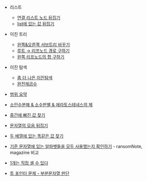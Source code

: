 - 리스트 
  - [연결 리스트 노드 뒤집기](/CodingTest/11LeetCode문제/Easy/3Group/206.ReverseList.md) 
  - [list에 있는 값 뒤집기](/CodingTest/11LeetCode문제/Easy/3Group/234.PalindromeList.md)
- 이진 트리 
  - [왼쪽&오른쪽 서브트리 바꾸기](/CodingTest/11LeetCode문제/Easy/3Group/226.BT좌우반전.md)
  - [루트 → 리프노드 경로 구하기](/CodingTest/11LeetCode문제/Easy/3Group/257.BTPath.md) 
  - [왼쪽 리프노드의 합 구하기](/CodingTest/11LeetCode문제/Easy/3Group/404.Sum왼쪽리프.md)

- 이진 탐색 
  - [좀 더 나은 이진탐색](/CodingTest/11LeetCode문제/Easy/3Group/276.FirstBad.md)
  - [완전제곱수](/CodingTest/11LeetCode문제/Easy/3Group/367.완전제곱수.md)

- [범위 요약](/CodingTest/11LeetCode문제/Easy/3Group/228.SummaryRanges.md)
- [소인수분해 & 소수판별 & 에라토스테네스의 체](/CodingTest/11LeetCode문제/Easy/3Group/263.UglyNumber.md)
- [중간에 빠진 값 찾기](/CodingTest/11LeetCode문제/Easy/3Group/268.MissingNumber.md)
- [문자열의 모음 뒤집기](/CodingTest/11LeetCode문제/Easy/3Group/345.Reverse모음.md)
- [두 배열에 있는 똑같은 값 찾기](/CodingTest/11LeetCode문제/Easy/3Group/349+350.InterSection.md)
- [기준 문자열에 있는 알파벳들을 모두 사용했는지 확인하기](/CodingTest/11LeetCode문제/Easy/3Group/383.RansomNote.md) - ransomNote, magazine 비교
- [1개는 직접 셀 수 있다](/CodingTest/11LeetCode문제/Easy/3Group/387.FirstUnique.md)
- [투 포인터 문제 - 부분문자열 판단](/CodingTest/11LeetCode문제/Easy/3Group/392.부분문자열.md)
